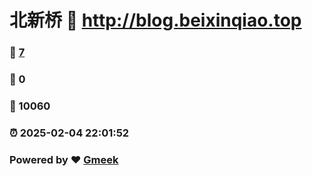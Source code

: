 # 北新桥 :link: http://blog.beixinqiao.top 
### :page_facing_up: [7](http://blog.beixinqiao.top/tag.html) 
### :speech_balloon: 0 
### :hibiscus: 10060 
### :alarm_clock: 2025-02-04 22:01:52 
### Powered by :heart: [Gmeek](https://github.com/Meekdai/Gmeek)
